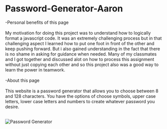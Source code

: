 # Password-Generator-Aaron


-Personal benefits of this page</br></br>
    My motivation for doing this project was to understand how to logically format a javascript code. It was an extremely challenging process but in that challenging aspect I 
    learned how to put one foot in front of the other and keep pushing forward. But i also gained understanding in the fact that there is no shame in asking for guidance when 
    needed. Many of my classmates and I got together and discussed alot on how to process this assignment without just copying each other and so this project also was a good way 
    to learn the power in teamwork.</br></br>
-About this page</br></br>
    This website is a password generator that allows you to choose between 8 and 128 characters. You have the options of choose symbols, upper case letters, lower case letters and 
    numbers to create whatever password you desire.</br></br>


![Password Generator](https://user-images.githubusercontent.com/76064269/107278513-e5660480-6a23-11eb-9e2b-33f5070c87f6.gif)
